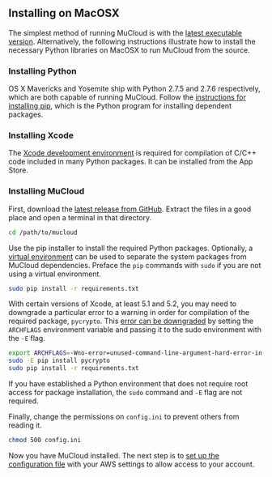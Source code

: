 ## Installing on MacOSX ##

The simplest method of running MuCloud is with the [latest executable version](https://github.com/ralph-group/mucloud/releases). Alternatively, the following instructions illustrate how to install the necessary Python libraries on MacOSX to run MuCloud from the source.

### Installing Python ###

OS X Mavericks and Yosemite ship with Python 2.7.5 and 2.7.6 respectively, which are both capable of running MuCloud. Follow the [instructions for installing pip](https://pip.pypa.io/en/latest/installing.html#install-pip), which is the Python program for installing dependent packages.

### Installing Xcode ###

The [Xcode development environment](https://developer.apple.com/xcode/downloads/) is required for compilation of C/C++ code included in many Python packages. It can be installed from the App Store. 

### Installing MuCloud ###
First, download the [latest release from GitHub](https://github.com/ralph-group/mucloud/releases). Extract the files in a good place and open a terminal in that directory.

```bash
cd /path/to/mucloud
```

Use the pip installer to install the required Python packages. Optionally, a [virtual environment](http://docs.python-guide.org/en/latest/dev/virtualenvs/) can be used to separate the system packages from MuCloud dependencies. Preface the `pip` commands with `sudo` if you are not using a virtual environment.

```bash
sudo pip install -r requirements.txt
```
With certain versions of Xcode, at least 5.1 and 5.2, you may need to downgrade a particular error to a warning in order for compilation of the required package, `pycrypto`. This [error can be downgraded](https://kaspermunck.github.io/2014/03/fixing-clang-error/) by setting the `ARCHFLAGS` environment variable and passing it to the sudo environment with the `-E` flag.

```bash
export ARCHFLAGS=-Wno-error=unused-command-line-argument-hard-error-in-future
sudo -E pip install pycrypto 
sudo pip install -r requirements.txt
```

If you have established a Python environment that does not require root access for package installation, the `sudo` command and `-E` flag are not required.

Finally, change the permissions on `config.ini` to prevent others from reading it.

```bash
chmod 500 config.ini
```

Now you have MuCloud installed. The next step is to [set up the configuration file](setup_aws.md) with your AWS settings to allow access to your account.
